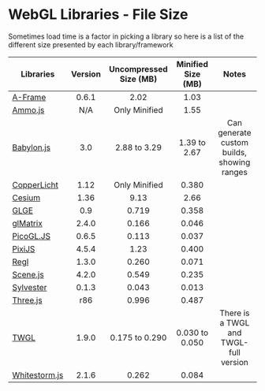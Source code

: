 # WebGL Libraries - File Size

Sometimes load time is a factor in picking a library so here is a list of the different size presented by each library/framework

| Libraries                                                               |Version       |Uncompressed Size (MB)|Minified Size (MB)     |Notes                                         |
|-------------------------------------------------------------------------|:------------:|:--------------------:|:---------------------:|:--------------------------------------------:|
|[A-Frame](https://aframe.io/)                                            |0.6.1         |2.02                  |1.03                   |                                              |
|[Ammo.js](https://github.com/kripken/ammo.js/)                           |N/A           |Only Minified         |1.55                   |                                              |
|[Babylon.js](https://www.babylonjs.com/)                                 |3.0           |2.88 to 3.29          |1.39 to 2.67           |Can generate custom builds, showing ranges    |
|[CopperLicht](http://www.ambiera.com/copperlicht/index.html)             |1.12          |Only Minified         |0.380                  |                                              |
|[Cesium](https://cesiumjs.org/)                                          |1.36          |9.13                  |2.66                   |                                              |
|[GLGE](http://www.glge.org/)                                             |0.9           |0.719                 |0.358                  |                                              |
|[glMatrix](http://glmatrix.net/)                                         |2.4.0         |0.166                 |0.046                  |                                              |
|[PicoGL.JS](https://tsherif.github.io/picogl.js/)                        |0.6.5         |0.113                 |0.037                  |                                              |
|[PixiJS](http://www.pixijs.com/)                                         |4.5.4         |1.23                  |0.400                  |                                              |
|[Regl](http://regl.party/)                                               |1.3.0         |0.260                 |0.071                  |                                              |
|[Scene.js](http://scenejs.org/)                                          |4.2.0         |0.549                 |0.235                  |                                              |
|[Sylvester](http://sylvester.jcoglan.com/)                               |0.1.3         |0.043                 |0.013                  |                                              |
|[Three.js](https://threejs.org/)                                         |r86           |0.996                 |0.487                  |                                              |
|[TWGL](http://twgljs.org/)                                               |1.9.0         |0.175 to 0.290        |0.030 to 0.050         |There is a TWGL and TWGL-full version         |
|[Whitestorm.js](https://whs.io/)                                         |2.1.6         |0.262                 |0.084                  |                                              |
